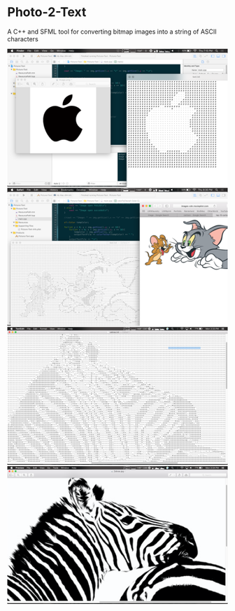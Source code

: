 # Photo-2-Text
A C++ and SFML tool for converting bitmap images into a string of ASCII characters

![Text image 1](https://github.com/yassck02/Photo-2-Text/blob/master/Images/AppleLogo.png?raw=true)
![Text image 2](https://github.com/yassck02/Photo-2-Text/blob/master/Images/TomAndJerry.png?raw=true)
![Text image 3](https://github.com/yassck02/Photo-2-Text/blob/master/Images/Screen%20Shot%202016-10-03%20at%203.33.50%20PM.png?raw=true)
![Text image 4](https://github.com/yassck02/Photo-2-Text/blob/master/Images/Screen%20Shot%202016-10-03%20at%203.34.17%20PM.png?raw=true)
